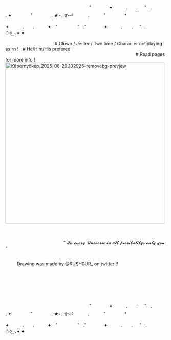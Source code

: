 
                             ˚　　　　✦　　　.　　. 　 ˚　.　　　　　 . ✦　　　 　˚　　　　 . ★⋆. ࿐࿔ 
　　　.   　　˚　　 　　*　　 　　✦　　　.　　.　　　✦　˚ 　　　　 ˚　.˚　　　　✦　　　.　　. 　 ˚　.　　　　 　　 　　　　        ੈ✧̣̇˳·˖✶   ✦　　

                 # Clown / Jester / Two time / Character cosplaying as rn !   # He/Him/His prefered
                                     
                   # Read pages for more info !                 
                          <img width="497" height="502" alt="Képernyőkép_2025-08-29_102925-removebg-preview" src="https://github.com/user-attachments/assets/77aabaa6-0c40-4679-b5e8-975fb55053a9" />  
                                                                                                                                  " 𝓘𝓷 𝓮𝓿𝓮𝓻𝔂 𝓤𝓷𝓲𝓿𝓮𝓻𝓼𝓮 𝓲𝓷 𝓪𝓵𝓵 𝓹𝓸𝓼𝓼𝓲𝓫𝓪𝓵𝓲𝓽𝔂𝓼 𝓸𝓷𝓵𝔂 𝔂𝓸𝓾. "


                                                           Drawing was made by @RUSH0UR_ on twitter !! 




                                             
                                                                                                                                                                

                             ˚　　　　✦　　　.　　. 　 ˚　.　　　　　 . ✦　　　 　˚　　　　 . ★⋆. ࿐࿔ 
　　　.   　　˚　　 　　*　　 　　✦　　　.　　.　　　✦　˚ 　　　　 ˚　.˚　　　　✦　　　.　　. 　 ˚　.　　　　 　　 　　　　        ੈ✧̣̇˳·˖✶   ✦　　
